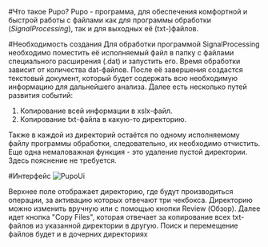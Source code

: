 #Что такое Pupo?
Pupo - программа, для обеспечения комфортной 
и быстрой работы с файлами как для программы обработки (*SignalProcessing*), 
так и для выходных её (txt-)файлов.

#Необходимость создания
Для обработки программой SignalProcessing необходимо поместить её исполняемый 
файл в папку с файлами специального расширения (.dat) и запустить его.
Время обработки зависит от количества dat-файлов. После её завершения 
создастся текстовый документ, который будет содержать всю необходимую информацию
для дальнейшего анализа. Далее есть несколько путей развития событий:
1. Копирование всей информации в xslx-файл.
2. Копирование txt-файла в какую-то директорию.

Также в каждой из директорий остаётся по одному исполняемому файлу программы 
обработки, следовательно, их необходимо отчистить. 
Еще одна немаловажная функция - это удаление пустой директории.
Здесь пояснение не требуется.

#Интерфейс
![PupoUi](C:\Users\r.krekoten\Desktop\Pupo.png)

Верхнее поле отображает директорию, где будут производиться операции, 
за активацию которых отвечают три чекбокса. Директорию можно изменить вручную
или с помощью кнопки Review (Обзор). Далее идет кнопка "Copy Files", которая
отвечает за копирование всех txt-файлов из указанной директории в другую.
Поиск и перемещение файлов будет и в дочерних директориях